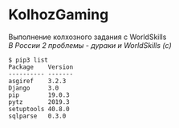 # KolhozGaming
Выполнение колхозного задания с WorldSkills  
*В России 2 проблемы - дураки и WorldSkills (c)*  
```
$ pip3 list
Package    Version
---------- -------
asgiref    3.2.3  
Django     3.0    
pip        19.0.3 
pytz       2019.3 
setuptools 40.8.0 
sqlparse   0.3.0  
```